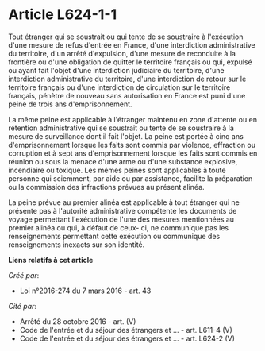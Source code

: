 # Article L624-1-1

Tout  étranger qui se soustrait ou qui tente de se soustraire à l'exécution  d'une mesure de refus d'entrée en France, d'une
interdiction  administrative du territoire, d'un arrêté d'expulsion, d'une mesure de  reconduite à la frontière ou d'une
obligation de quitter le territoire  français ou qui, expulsé ou ayant fait l'objet d'une interdiction  judiciaire du
territoire, d'une interdiction administrative du  territoire, d'une interdiction de retour sur le territoire français ou
d'une interdiction de circulation sur le territoire français, pénètre de  nouveau sans autorisation en France est puni d'une
peine de trois ans  d'emprisonnement. 

La même peine est applicable à  l'étranger maintenu en zone d'attente ou en rétention administrative qui  se soustrait ou
tente de se soustraire à la mesure de surveillance dont  il fait l'objet. La peine est portée à cinq ans d'emprisonnement
lorsque les faits sont commis par violence, effraction ou corruption et à  sept ans d'emprisonnement lorsque les faits sont
commis en réunion ou  sous la menace d'une arme ou d'une substance explosive, incendiaire ou  toxique. Les mêmes peines sont
applicables à toute personne qui  sciemment, par aide ou par assistance, facilite la préparation ou la  commission des
infractions prévues au présent alinéa. 

La peine prévue au premier alinéa est applicable à tout étranger qui ne  présente pas à l'autorité administrative compétente
les documents de  voyage permettant l'exécution de l'une des mesures mentionnées au  premier alinéa ou qui, à défaut de ceux-
ci, ne communique pas les  renseignements permettant cette exécution ou communique des  renseignements inexacts sur son
identité.

**Liens relatifs à cet article**

_Créé par_:

  - Loi n°2016-274 du 7 mars 2016 - art. 43

_Cité par_:

  - Arrêté du 28 octobre 2016 - art. (V)
  - Code de l'entrée et du séjour des étrangers et ... - art. L611-4 (V)
  - Code de l'entrée et du séjour des étrangers et ... - art. L624-2 (V)
